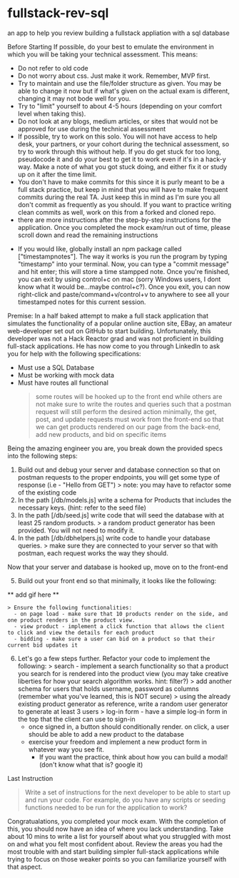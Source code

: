 # fullstack-rev-sql
an app to help you review building a fullstack appliation with a sql database

Before Starting
If possible, do your best to emulate the environment in which you will be taking your technical assessment. This means:
 - Do not refer to old code
 - Do not worry about css. Just make it work. Remember, MVP first.
 - Try to maintain and use the file/folder structure as given. You may be able to change it now but if what's given on the actual exam is different, changing it may not bode well for you.
 - Try to "limit" yourself to about 4-5 hours (depending on your comfort level when taking this).
 - Do not look at any blogs, medium articles, or sites that would not be approved for use during the technical assessment
 - If possible, try to work on this solo. You will not have access to help desk, your partners, or your cohort during the technical assessment, so try to work through this without help. If you do get stuck for too long, pseudocode it and do your best to get it to work even if it's in a hack-y way. Make a note of what you got stuck doing, and either fix it or study up on it after the time limit.
 - You don't have to make commits for this since it is purly meant to be a full stack practice, but keep in mind that you will have to make frequent commits during the real TA. Just keep this in mind as I'm sure you all don't commit as frequently as you should. If you want to practice writing clean commits as well, work on this from a forked and cloned repo.
 - there are more instructions after the step-by-step instructions for the application. Once you completed the mock exam/run out of time, please scroll down and read the remaining instructions
 
 * If you would like, globally install an npm package called ["timestampnotes"]. The way it works is you run the program by typing "timestamp" into your terminal. Now, you can type a "commit message" and hit enter; this will store a time stampped note. Once you're finished, you can exit by using control+c on mac (sorry Windows users, I dont know what it would be...maybe control+c?). Once you exit, you can now right-click and paste/command+v/control+v to anywhere to see all your timestamped notes for this current session.

Premise:
In a half baked attempt to make a full stack application that simulates the functionality of a popular online auction site, EBay, an amateur web-developer set out on GitHub to start building. Unfortunately, this developer was not a Hack Reactor grad and was not proficient in building full-stack applications. He has now come to you through LinkedIn to ask you for help with the following specifications:

  - Must use a SQL Database
  - Must be working with mock data
  - Must have routes all functional
    > some routes will be hooked up to the front end while others are not make sure to write the routes and queries such that a postman request will still perform the desired action
    > minimally, the get, post, and update requests must work from the front-end so that we can get products rendered on our page from the back-end, add new products, and bid on specific items

Being the amazing engineer you are, you break down the provided specs into the following steps:

  1. Build out and debug your server and database connection so that on postman requests to the proper endpoints, you will get some type of response (i.e - "Hello from GET")
    > note: you may have to refactor some of the existing code
  2. In the path [/db/models.js] write a schema for Products that includes the necessary keys. (hint: refer to the seed file)
  3. In the path [/db/seed.js] write code that will seed the database with at least 25 random products.
    > a random product generator has been provided. You will not need to modify it.
  4. In the path [/db/dbhelpers.js] write code to handle your database queries. 
    > make sure they are connected to your server so that with postman, each request works the way they should.
  
  Now that your server and database is hooked up, move on to the front-end

  5. Build out your front end so that minimally, it looks like the following:

  ** add gif here **

    > Ensure the following functionalities:
      - on page load - make sure that 10 products render on the side, and one product renders in the product view.
      - view product - implement a click function that allows the client to click and view the details for each product
      - bidding - make sure a user can bid on a product so that their current bid updates it
  
  6. Let's go a few steps further. Refactor your code to implement the following:
    > search - implement a search functionality so that a product you search for is rendered into the product view (you may take creative liberties for how your search algorithm works. hint: filter?)
    > add another schema for users that holds username, password as columns (remember what you've learned, this is NOT secure)
    > using the already existing product generator as reference, write a random user generator to generate at least 3 users
    > log-in form - have a simple log-in form in the top that the client can use to sign-in 
      - once signed in, a button should conditionally render. on click, a user should be able to add a new product to the database
      - exercise your freedom and implement a new product form in whatever way you see fit. 
        + If you want the practice, think about how you can build a modal! (don't know what that is? google it)



Last Instruction
  > Write a set of instructions for the next developer to be able to start up and run your code. For example, do you have any scripts or seeding functions needed to be run for the application to work?

Congratualations, you completed your mock exam. With the completion of this, you should now have an idea of where you lack understanding. Take about 10 mins to write a list for yourself about what you struggled with most on and what you felt most confident about. Review the areas you had the most trouble with and start building simpler full-stack applications while trying to focus on those weaker points so you can familiarize yourself with that aspect.